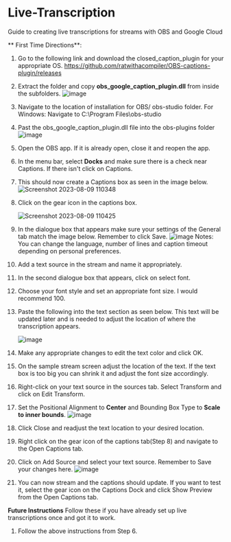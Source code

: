 # Live-Transcription
Guide to creating live transcriptions for streams with OBS and Google Cloud

** First Time Directions**:
1. Go to the following link and download the closed_caption_plugin for your appropriate OS.
   https://github.com/ratwithacompiler/OBS-captions-plugin/releases
2. Extract the folder and copy **obs_google_caption_plugin.dll** from inside the subfolders.
   ![image](https://github.com/sam-vokamancy/Live-Transcription/assets/136375094/3683242c-3618-47af-87d7-61a189d08fa1)
3. Navigate to the location of installation for OBS/ obs-studio folder. For Windows: Navigate to C:\Program Files\obs-studio
4. Past the obs_google_caption_plugin.dll file into the obs-plugins folder
   ![image](https://github.com/sam-vokamancy/Live-Transcription/assets/136375094/7751ed1e-e3a0-498f-96da-b1e2cc8e3496)
5. Open the OBS app. If it is already open, close it and reopen the app.
6. In the menu bar, select **Docks** and make sure there is a check near Captions. If there isn't click on Captions.
7. This should now create a Captions box as seen in the image below.
   ![Screenshot 2023-08-09 110348](https://github.com/sam-vokamancy/Live-Transcription/assets/136375094/ffff82fa-3383-474a-8736-408d3f067bb7)
8. Click on the gear icon in the captions box.
   
   ![Screenshot 2023-08-09 110425](https://github.com/sam-vokamancy/Live-Transcription/assets/136375094/cd4515ac-bf7f-4300-a3ed-92e1f6425625)
10. In the dialogue box that appears make sure your settings of the General tab match the image below. Remember to click Save.
    ![image](https://github.com/sam-vokamancy/Live-Transcription/assets/136375094/fbfff39d-ecb6-41f7-8447-cfc8270e0ffc)
   Notes: You can change the language, number of lines and caption timeout depending on personal preferences.
11. Add a text source in the stream and name it appropriately.
12. In the second dialogue box that appears, click on select font.
13. Choose your font style and set an appropriate font size. I would recommend 100.
14. Paste the following into the text section as seen below. This text will be updated later and is needed to adjust the location of where the transcription appears.

    ![image](https://github.com/sam-vokamancy/Live-Transcription/assets/136375094/a0f6a825-37fd-4905-926d-93ae0a4c4182)
16. Make any appropriate changes to edit the text color and click OK.
17. On the sample stream screen adjust the location of the text. If the text box is too big you can shrink it and adjust the font size accordingly.
18. Right-click on your text source in the sources tab. Select Transform and click on Edit Transform.
19. Set the Positional Alignment to **Center** and Bounding Box Type to **Scale to inner bounds**.
    ![image](https://github.com/sam-vokamancy/Live-Transcription/assets/136375094/effe9882-9958-413e-903e-82e5c60d116d)
20. Click Close and readjust the text location to your desired location.
21. Right click on the gear icon of the captions tab(Step 8) and navigate to the Open Captions tab.
22. Click on Add Source and select your text source. Remember to Save your changes here.
    ![image](https://github.com/sam-vokamancy/Live-Transcription/assets/136375094/aacd3f30-bb92-48f1-a9dd-648aa17a3bf5)
23. You can now stream and the captions should update. If you want to test it, select the gear icon on the Captions Dock and click Show Preview from the Open Captions tab.

**Future Instructions**
Follow these if you have already set up live transcriptions once and got it to work.
1. Follow the above instructions from Step 6.

